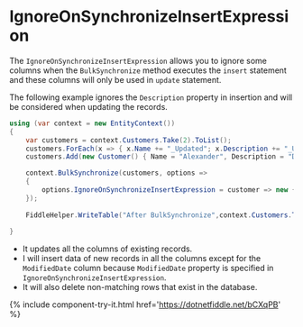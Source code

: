 # IgnoreOnSynchronizeInsertExpression

The `IgnoreOnSynchronizeInsertExpression` allows you to ignore some columns when the `BulkSynchronize` method executes the `insert` statement and these columns will only be used in `update` statement.

The following example ignores the `Description` property in insertion and will be considered when updating the records.

```csharp
using (var context = new EntityContext())
{
	var customers = context.Customers.Take(2).ToList();
	customers.ForEach(x => { x.Name += "_Updated"; x.Description += "_Updated"; x.ModifiedDate = DateTime.Now; x.IsActive = false; });
	customers.Add(new Customer() { Name = "Alexander", Description = "Description of Alexander", CreatedDate = DateTime.Now, ModifiedDate = DateTime.Now, IsActive = true });

	context.BulkSynchronize(customers, options => 
	{
	    options.IgnoreOnSynchronizeInsertExpression = customer => new {customer.CustomerID,  customer.ModifiedDate};
	});
	
	FiddleHelper.WriteTable("After BulkSynchronize",context.Customers.ToList());
					  
}
```

 - It updates all the columns of existing records.
 - I will insert data of new records in all the columns except for the `ModifiedDate` column because `ModifiedDate` property is specified in `IgnoreOnSynchronizeInsertExpression`. 
 - It will also delete non-matching rows that exist in the database.

{% include component-try-it.html href='https://dotnetfiddle.net/bCXqPB' %}

